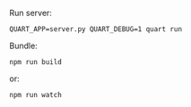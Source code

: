 Run server:

    QUART_APP=server.py QUART_DEBUG=1 quart run
    

Bundle:

	npm run build

or:

	npm run watch
